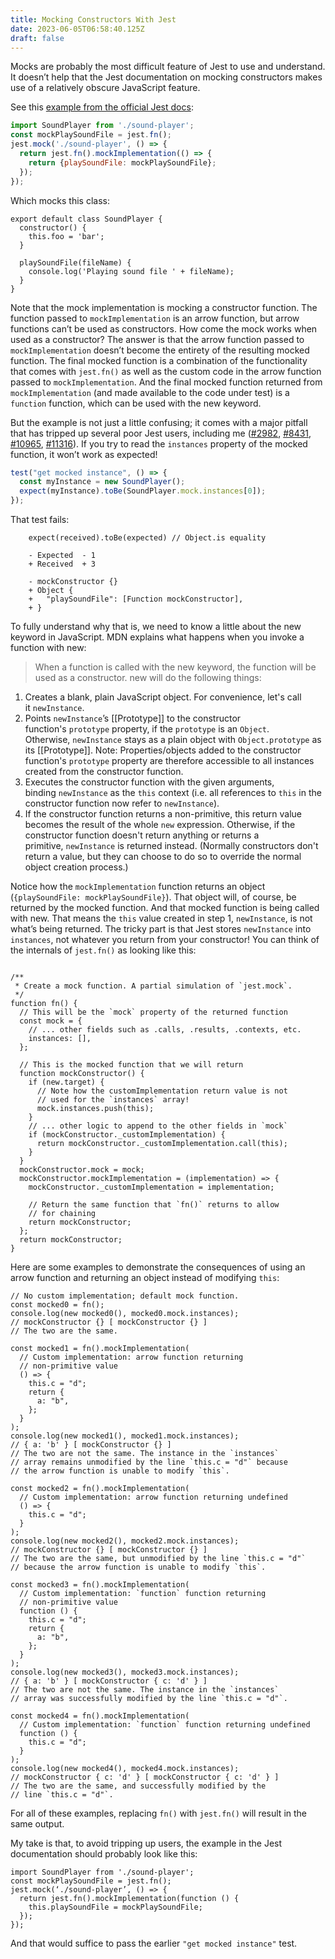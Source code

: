 ```yaml
---
title: Mocking Constructors With Jest
date: 2023-06-05T06:58:40.125Z
draft: false
---
```

Mocks are probably the most difficult feature of Jest to use and understand. It doesn’t help that the Jest documentation on mocking constructors makes use of a relatively obscure JavaScript feature. 

See this [example from the official Jest docs](https://jestjs.io/docs/es6-class-mocks#calling-jestmock-with-the-module-factory-parameter):

```js
import SoundPlayer from './sound-player';
const mockPlaySoundFile = jest.fn();
jest.mock('./sound-player', () => {
  return jest.fn().mockImplementation(() => {
    return {playSoundFile: mockPlaySoundFile};
  });
});
```

Which mocks this class:

```
export default class SoundPlayer {
  constructor() {
    this.foo = 'bar';
  }

  playSoundFile(fileName) {
    console.log('Playing sound file ' + fileName);
  }
}
```

Note that the mock implementation is mocking a constructor function. The function passed to `mockImplementation` is an arrow function, but arrow functions can’t be used as constructors. How come the mock works when used as a constructor? The answer is that the arrow function passed to `mockImplementation` doesn’t become the entirety of the resulting mocked function. The final mocked function is a combination of the functionality that comes with `jest.fn()` as well as the custom code in the arrow function passed to `mockImplementation`. And the final mocked function returned from `mockImplementation` (and made available to the code under test) is a `function` function, which can be used with the new keyword.

But the example is not just a little confusing; it comes with a major pitfall that has tripped up several poor Jest users, including me ([#2982](https://github.com/jestjs/jest/issues/2982), [#8431](https://github.com/jestjs/jest/issues/8431), [#10965](https://github.com/jestjs/jest/issues/10965), [#11316](https://github.com/jestjs/jest/issues/11316)). If you try to read the `instances` property of the mocked function, it won’t work as expected! 

```js
test("get mocked instance", () => {
  const myInstance = new SoundPlayer();
  expect(myInstance).toBe(SoundPlayer.mock.instances[0]);
});
```

That test fails:

```
    expect(received).toBe(expected) // Object.is equality

    - Expected  - 1
    + Received  + 3

    - mockConstructor {}
    + Object {
    +   "playSoundFile": [Function mockConstructor],
    + }
```

To fully understand why that is, we need to know a little about the new keyword in JavaScript. MDN explains what happens when you invoke a function with new:

> When a function is called with the new keyword, the function will be used as a constructor. new will do the following things:
1. Creates a blank, plain JavaScript object. For convenience, let's call it `newInstance`.
2. Points `newInstance`’s [[Prototype]] to the constructor function's `prototype` property, if the `prototype` is an `Object`. Otherwise, `newInstance` stays as a plain object with `Object.prototype` as its [[Prototype]]. Note: Properties/objects added to the constructor function's `prototype` property are therefore accessible to all instances created from the constructor function.
3. Executes the constructor function with the given arguments, binding `newInstance` as the `this` context (i.e. all references to `this` in the constructor function now refer to `newInstance`).
4. If the constructor function returns a non-primitive, this return value becomes the result of the whole `new` expression. Otherwise, if the constructor function doesn't return anything or returns a primitive, `newInstance` is returned instead. (Normally constructors don't return a value, but they can choose to do so to override the normal object creation process.)


Notice how the `mockImplementation` function returns an object (`{playSoundFile: mockPlaySoundFile}`). That object will, of course, be returned by the mocked function. And that mocked function is being called with new. That means the `this` value created in step 1, `newInstance`, is not what’s being returned. The tricky part is that Jest stores `newInstance` into `instances`, not whatever you return from your constructor! You can think of the internals of `jest.fn()` as looking like this:

```

/**
 * Create a mock function. A partial simulation of `jest.mock`.
 */
function fn() {
  // This will be the `mock` property of the returned function
  const mock = {
    // ... other fields such as .calls, .results, .contexts, etc.
    instances: [],
  };

  // This is the mocked function that we will return
  function mockConstructor() {
    if (new.target) {
      // Note how the customImplementation return value is not
      // used for the `instances` array!
      mock.instances.push(this);
    }
    // ... other logic to append to the other fields in `mock`
    if (mockConstructor._customImplementation) {
      return mockConstructor._customImplementation.call(this);
    }
  }
  mockConstructor.mock = mock;
  mockConstructor.mockImplementation = (implementation) => {
    mockConstructor._customImplementation = implementation;

    // Return the same function that `fn()` returns to allow
    // for chaining
    return mockConstructor;
  };
  return mockConstructor;
}
```

Here are some examples to demonstrate the consequences of using an arrow function and returning an object instead of modifying `this`:

```
// No custom implementation; default mock function.
const mocked0 = fn();
console.log(new mocked0(), mocked0.mock.instances);
// mockConstructor {} [ mockConstructor {} ]
// The two are the same.

const mocked1 = fn().mockImplementation(
  // Custom implementation: arrow function returning
  // non-primitive value
  () => {
    this.c = "d";
    return {
      a: "b",
    };
  }
);
console.log(new mocked1(), mocked1.mock.instances);
// { a: 'b' } [ mockConstructor {} ]
// The two are not the same. The instance in the `instances`
// array remains unmodified by the line `this.c = "d"` because
// the arrow function is unable to modify `this`.

const mocked2 = fn().mockImplementation(
  // Custom implementation: arrow function returning undefined
  () => {
    this.c = "d";
  }
);
console.log(new mocked2(), mocked2.mock.instances);
// mockConstructor {} [ mockConstructor {} ]
// The two are the same, but unmodified by the line `this.c = "d"`
// because the arrow function is unable to modify `this`.

const mocked3 = fn().mockImplementation(
  // Custom implementation: `function` function returning
  // non-primitive value
  function () {
    this.c = "d";
    return {
      a: "b",
    };
  }
);
console.log(new mocked3(), mocked3.mock.instances);
// { a: 'b' } [ mockConstructor { c: 'd' } ]
// The two are not the same. The instance in the `instances`
// array was successfully modified by the line `this.c = "d"`.

const mocked4 = fn().mockImplementation(
  // Custom implementation: `function` function returning undefined
  function () {
    this.c = "d";
  }
);
console.log(new mocked4(), mocked4.mock.instances);
// mockConstructor { c: 'd' } [ mockConstructor { c: 'd' } ]
// The two are the same, and successfully modified by the
// line `this.c = "d"`.
```

For all of these examples, replacing `fn()` with `jest.fn()` will result in the same output.

My take is that, to avoid tripping up users, the example in the Jest documentation should probably look like this:

```
import SoundPlayer from './sound-player';
const mockPlaySoundFile = jest.fn();
jest.mock(‘./sound-player’, () => {
  return jest.fn().mockImplementation(function () {
    this.playSoundFile = mockPlaySoundFile;
  });
});
```

And that would suffice to pass the earlier `"get mocked instance"` test.
